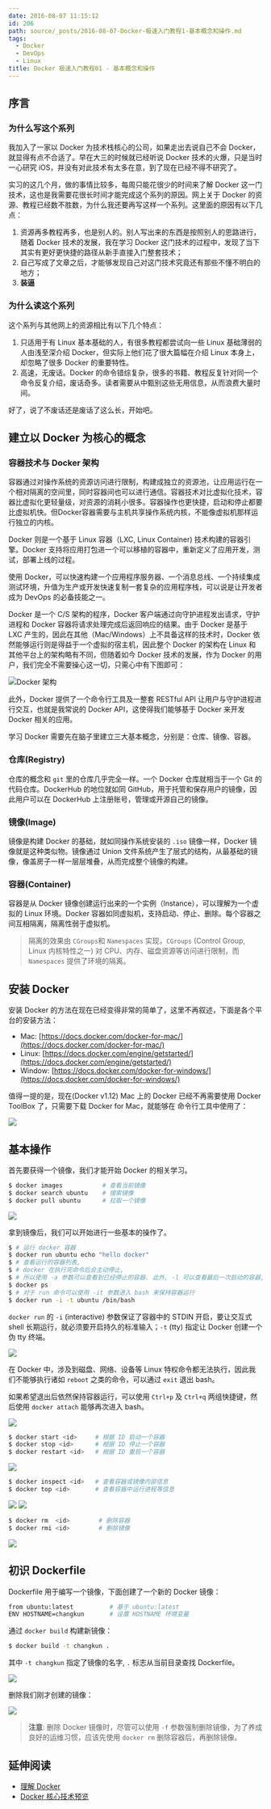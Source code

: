 ```yaml
---
date: 2016-08-07 11:15:12
id: 206
path: source/_posts/2016-08-07-Docker-极速入门教程1-基本概念和操作.md
tags:
  - Docker
  - DevOps
  - Linux
title: Docker 极速入门教程01 - 基本概念和操作
---
```


## 序言

### 为什么写这个系列

我加入了一家以 Docker 为技术栈核心的公司，如果走出去说自己不会 Docker，就显得有点不合适了。早在大三的时候就已经听说 Docker 技术的火爆，只是当时一心研究 iOS，并没有对此技术有太多在意，到了现在已经不得不研究了。

实习的这几个月，做的事情比较多，每周只能花很少的时间来了解 Docker 这一门技术，这也是我需要花很长时间才能完成这个系列的原因。网上关于 Docker 的资源、教程已经数不胜数，为什么我还要再写这样一个系列。这里面的原因有以下几点：

1. 资源再多教程再多，也是别人的。别人写出来的东西是按照别人的思路进行，随着 Docker 技术的发展，我在学习 Docker 这门技术的过程中，发现了当下其实有更好更快捷的路径从新手直接入门整套技术；
2. 自己写成了文章之后，才能够发现自己对这门技术究竟还有那些不懂不明白的地方；
3. **装逼**

### 为什么读这个系列

这个系列与其他网上的资源相比有以下几个特点：

1. 只适用于有 Linux 基本基础的人，有很多教程都尝试向一些 Linux 基础薄弱的人由浅至深介绍 Docker，但实际上他们花了很大篇幅在介绍 Linux 本身上，却忽略了很多 Docker 的重要特性。
2. 高速，无废话。Docker 的命令错综复杂，很多的书籍、教程反复针对同一个命令反复介绍，废话奇多。读者需要从中甄别这些无用信息，从而浪费大量时间。

好了，说了不废话还是废话了这么长，开始吧。

<!--more-->

## 建立以 Docker 为核心的概念

### 容器技术与 Docker 架构

容器通过对操作系统的资源访问进行限制，构建成独立的资源池，让应用运行在一个相对隔离的空间里，同时容器间也可以进行通信。容器技术对比虚拟化技术，容器比虚拟化更轻量级，对资源的消耗小很多。容器操作也更快捷，启动和停止都要比虚拟机快。但Docker容器需要与主机共享操作系统内核，不能像虚拟机那样运行独立的内核。

Docker 则是一个基于 Linux 容器（LXC, Linux Container) 技术构建的容器引擎。Docker 支持将应用打包进一个可以移植的容器中，重新定义了应用开发，测试，部署上线的过程。

使用 Docker，可以快速构建一个应用程序服务器、一个消息总线、一个持续集成测试环境，升值为生产或开发快速复制一套复杂的应用程序栈，可以说是让开发者成为 DevOps 的必备技能之一。

Docker 是一个 C/S 架构的程序，Docker 客户端通过向守护进程发出请求，守护进程和 Docker 容器将请求处理完成后返回响应的结果。由于 Docker 是基于 LXC 产生的，因此在其他（Mac/Windows）上不具备这样的技术时，Docker 依然能够运行则是得益于一个虚拟的宿主机，因此整个 Docker 的架构在 Linux 和其他平台上的架构略有不同，但随着如今 Docker 技术的发展，作为 Docker 的用户，我们完全不需要操心这一切，只需心中有下图即可：

![](/images/posts/206/arch.svg "Docker 架构")

此外，Docker 提供了一个命令行工具及一整套 RESTful API 让用户与守护进程进行交互，也就是我常说的 Docker API，这使得我们能够基于 Docker 来开发 Docker 相关的应用。

学习 Docker 需要先在脑子里建立三大基本概念，分别是：仓库、镜像、容器。

### 仓库(Registry)

仓库的概念和 `git` 里的仓库几乎完全一样。一个 Docker 仓库就相当于一个 Git 的代码仓库。DockerHub 的地位就如同 GitHub，用于托管和保存用户的镜像，因此用户可以在 DockerHub 上注册账号，管理或开源自己的镜像。

### 镜像(Image)

镜像是构建 Docker 的基础，就如同操作系统安装的 `.iso` 镜像一样，Docker 镜像就是这种类似物。镜像通过 Union 文件系统产生了层式的结构，从最基础的镜像，像盖房子一样一层层堆叠，从而完成整个镜像的构建。

### 容器(Container)

容器是从 Docker 镜像创建运行出来的一个实例（Instance），可以理解为一个虚拟的 Linux 环境。Docker 容器如同虚拟机，支持启动、停止、删除。每个容器之间互相隔离，隔离性弱于虚拟机。

> 隔离的效果由 `CGroups`和 `Namespaces` 实现，`CGroups` (Control Group, Linux 内核特性之一) 对 CPU、内存、磁盘资源等访问进行限制，而 `Namespaces` 提供了环境的隔离。

## 安装 Docker

安装 Docker 的方法在现在已经变得非常的简单了，这里不再叙述，下面是各个平台的安装方法：

- Mac: [https://docs.docker.com/docker-for-mac/](https://docs.docker.com/docker-for-mac/)
- Linux: [https://docs.docker.com/engine/getstarted/](https://docs.docker.com/engine/getstarted/)
- Window: [https://docs.docker.com/docker-for-windows/](https://docs.docker.com/docker-for-windows/)

值得一提的是，现在(Docker v1.12) Mac 上的 Docker 已经不再需要使用 Docker ToolBox 了，只需要下载 Docker for Mac，就能够在 命令行工具中使用了：

![](/images/posts/206/1.png)

## 基本操作

首先要获得一个镜像，我们才能开始 Docker 的相关学习。

```bash
$ docker images           # 查看当前镜像
$ docker search ubuntu    # 搜索镜像
$ docker pull ubuntu      # 拉取一个镜像
```

![](/images/posts/206/2.png)

拿到镜像后，我们可以开始进行一些基本的操作了。

```bash
$ # 运行 docker 容器
$ docker run ubuntu echo "hello docker" 
$ # 查看运行的容器列表, 
$ # docker 在执行完命令后会主动停止, 
$ # 所以使用 -a 参数可以查看到已经停止的容器. 此外, -l 可以查看最后一次启动的容器, -q 只查看容器 ID
$ docker ps 
$ # 对于 run 命令可以使用 -it 参数进入 bash 来保持容器运行
$ docker run -i -t ubuntu /bin/bash
```

`docker run` 的 `-i` (interactive) 参数保证了容器中的 STDIN 开启，要让交互式 shell 长期运行，就必须要开启持久的标准输入；`-t` (tty) 指定让 Docker 创建一个伪 tty 终端。

![](/images/posts/206/3.png)

在 Docker 中，涉及到磁盘、网络、设备等 Linux 特权命令都无法执行，因此我们不能够执行诸如 `reboot` 之类的命令，可以通过 `exit` 退出 bash。

如果希望退出后依然保持容器运行，可以使用 `Ctrl+p` 及 `Ctrl+q` 两组快捷键，然后使用 `docker attach` 能够再次进入 bash。

![](/images/posts/206/4.png)

```bash
$ docker start <id>     # 根据 ID 启动一个容器
$ docker stop <id>      # 根据 ID 停止一个容器
$ docker restart <id>   # 根据 ID 重启一个容器
```

![](/images/posts/206/5.png)

```bash
$ docker inspect <id>   # 查看容器或镜像内部信息
$ docker top <id>       # 查看容器中运行进程等信息
```

![](/images/posts/206/6.png)
![](/images/posts/206/7.png)

```bash
$ docker rm  <id>        # 删除容器
$ docker rmi <id>        # 删除镜像
```

![](/images/posts/206/8.png)

## 初识 Dockerfile

Dockerfile 用于编写一个镜像，下面创建了一个新的 Docker 镜像：

```bash
from ubuntu:latest          # 基于 ubuntu:latest 
ENV HOSTNAME=changkun       # 设置 HOSTNAME 环境变量
```

通过 `docker build` 构建新镜像：

```bash
$ docker build -t changkun .
```

其中 `-t changkun` 指定了镜像的名字, `.` 标志从当前目录查找 Dockerfile。

![](/images/posts/206/9.png)

删除我们刚才创建的镜像：

![](/images/posts/206/10.png)

> **注意**: 删除 Docker 镜像时，尽管可以使用 `-f` 参数强制删除镜像，为了养成良好的运维习惯，应该先使用 `docker rm` 删除容器后，再删除镜像。


## 延伸阅读

- [理解 Docker](https://docs.docker.com/engine/understanding-docker/)
- [Docker 核心技术预览](http://www.infoq.com/cn/articles/docker-core-technology-preview)
